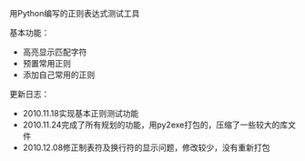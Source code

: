 用Python编写的正则表达式测试工具

基本功能：
- 高亮显示匹配字符
- 预置常用正则
- 添加自己常用的正则

更新日志：
- 2010.11.18实现基本正则测试功能
- 2010.11.24完成了所有规划的功能，用py2exe打包的，压缩了一些较大的库文件
- 2010.12.08修正制表符及换行符的显示问题，修改较少，没有重新打包
